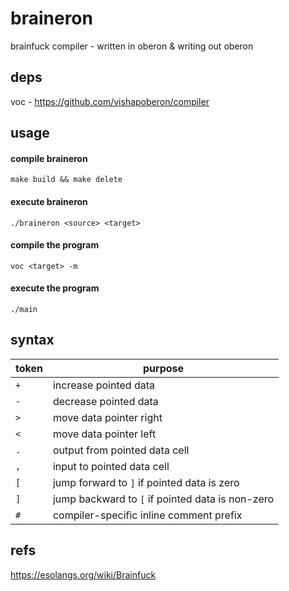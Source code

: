 # braineron
brainfuck compiler - written in oberon & writing out oberon

## deps
voc - https://github.com/vishapoberon/compiler

## usage

#### compile braineron
```
make build && make delete
```

#### execute braineron
```
./braineron <source> <target>
```

#### compile the program
```
voc <target> -m
```

#### execute the program
```
./main
```

## syntax

|token|purpose|
|---|---|
|`+`|increase pointed data|
|`-`|decrease pointed data|
|`>`|move data pointer right|
|`<`|move data pointer left|
|`.`|output from pointed data cell|
|`,`|input to pointed data cell|
|`[`|jump forward to `]` if pointed data is zero|
|`]`|jump backward to `[` if pointed data is non-zero|
|`#`|compiler-specific inline comment prefix|

## refs
https://esolangs.org/wiki/Brainfuck
